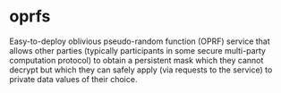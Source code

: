 # oprfs
Easy-to-deploy oblivious pseudo-random function (OPRF) service that allows other parties (typically participants in some secure multi-party computation protocol) to obtain a persistent mask which they cannot decrypt but which they can safely apply (via requests to the service) to private data values of their choice.
